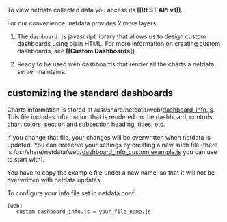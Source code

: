 To view netdata collected data you access its **[[REST API v1]]**.

For our convenience, netdata provides 2 more layers:

1. The `dashboard.js` javascript library that allows us to design custom dashboards using plain HTML. For more information on creating custom dashboards, see **[[Custom Dashboards]]**.

2. Ready to be used web dashboards that render all the charts a netdata server maintains.

## customizing the standard dashboards

Charts information is stored at /usr/share/netdata/web/[dashboard_info.js](https://github.com/firehol/netdata/blob/master/web/dashboard_info.js). This file includes information that is rendered on the dashboard, controls chart colors, section and subsection heading, titles, etc.

If you change that file, your changes will be overwritten when netdata is updated. You can preserve your settings by creating a new such file (there is /usr/share/netdata/web/[dashboard_info_custom.example.js](https://github.com/firehol/netdata/blob/master/web/dashboard_info_custom_example.js) you can use to start with).

You have to copy the example file under a new name, so that it will not be overwritten with netdata updates.

To configure your info file set in netdata.conf:

```
[web]
   custom dashboard_info.js = your_file_name.js
```

